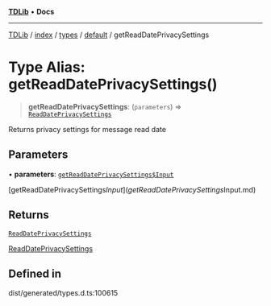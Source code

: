 [**TDLib**](../../../../../../README.md) • **Docs**

***

[TDLib](../../../../../../modules.md) / [index](../../../../../README.md) / [types](../../../README.md) / [default](../README.md) / getReadDatePrivacySettings

# Type Alias: getReadDatePrivacySettings()

> **getReadDatePrivacySettings**: (`parameters`) => [`ReadDatePrivacySettings`](ReadDatePrivacySettings-1.md)

Returns privacy settings for message read date

## Parameters

• **parameters**: [`getReadDatePrivacySettings$Input`](getReadDatePrivacySettings$Input.md)

[getReadDatePrivacySettings$Input](getReadDatePrivacySettings$Input.md)

## Returns

[`ReadDatePrivacySettings`](ReadDatePrivacySettings-1.md)

[ReadDatePrivacySettings](ReadDatePrivacySettings-1.md)

## Defined in

dist/generated/types.d.ts:100615
